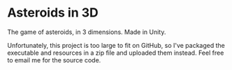 # Asteroids in 3D

The game of asteroids, in 3 dimensions. Made in Unity.

Unfortunately, this project is too large to fit on GitHub, so I've packaged 
the executable and resources in a zip file and uploaded them instead. Feel free to
email me for the source code.